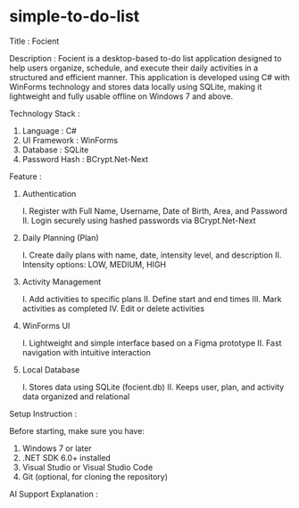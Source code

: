 # simple-to-do-list

Title : Focient

Description : Focient is a desktop-based to-do list application designed to help users organize, schedule, and execute their daily activities in a structured and efficient manner. This application is developed using C# with WinForms technology and stores data locally using SQLite, making it lightweight and fully usable offline on Windows 7 and above.

Technology Stack : 
1. Language : C#
2. UI Framework : WinForms
3. Database : SQLite
4. Password Hash : BCrypt.Net-Next

Feature :
1. Authentication

    I. Register with Full Name, Username, Date of Birth, Area, and Password
    II. Login securely using hashed passwords via BCrypt.Net-Next

2. Daily Planning (Plan)

    I. Create daily plans with name, date, intensity level, and description
    II. Intensity options: LOW, MEDIUM, HIGH

3. Activity Management

    I. Add activities to specific plans
    II. Define start and end times
    III. Mark activities as completed
    IV. Edit or delete activities

4. WinForms UI

    I. Lightweight and simple interface based on a Figma prototype
    II. Fast navigation with intuitive interaction

5. Local Database

    I. Stores data using SQLite (focient.db)
    II. Keeps user, plan, and activity data organized and relational

Setup Instruction : 

Before starting, make sure you have:
1. Windows 7 or later
2. .NET SDK 6.0+ installed
3. Visual Studio or Visual Studio Code
4. Git (optional, for cloning the repository)


AI Support Explanation : 
